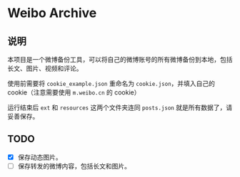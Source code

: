 # Weibo Archive

## 说明

本项目是一个微博备份工具，可以将自己的微博账号的所有微博备份到本地，包括长文、图片、视频和评论。

使用前需要将 `cookie_example.json` 重命名为 `cookie.json`，并填入自己的 cookie（注意需要使用 `m.weibo.cn` 的 cookie）

运行结束后 `ext` 和 `resources` 这两个文件夹连同 `posts.json` 就是所有数据了，请妥善保存。

## TODO

- [x] 保存动态图片。
- [ ] 保存转发的微博内容，包括长文和图片。
